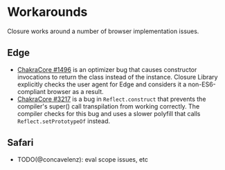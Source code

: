 # Workarounds

Closure works around a number of browser implementation issues.

## Edge

* [ChakraCore #1496](https://github.com/Microsoft/ChakraCore/issues/1496) is an optimizer bug that causes constructor invocations to return the class instead of the instance.  Closure Library explicitly checks the user agent for Edge and considers it a non-ES6-compliant browser as a result.
* [ChakraCore #3217](https://github.com/Microsoft/ChakraCore/issues/3217) is a bug in `Reflect.construct` that prevents the compiler's super() call transpilation from working correctly.  The compiler checks for this bug and uses a slower polyfill that calls `Reflect.setPrototypeOf` instead.

## Safari

* TODO(@concavelenz): eval scope issues, etc